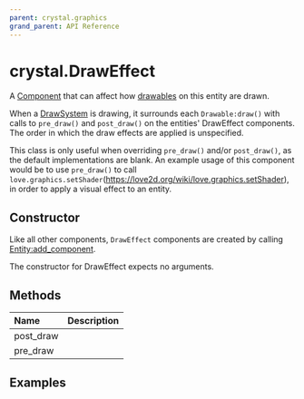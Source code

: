 ```yaml
---
parent: crystal.graphics
grand_parent: API Reference
---
```


# crystal.DrawEffect

A [Component](/crystal/api/ecs/component) that can affect how [drawables](/crystal/api/graphics/drawable) on this entity are drawn.

When a [DrawSystem](draw_system) is drawing, it surrounds each `Drawable:draw()` with calls to `pre_draw()` and `post_draw()` on the entities' DrawEffect components. The order in which the draw effects are applied is unspecified.

This class is only useful when overriding `pre_draw()` and/or `post_draw()`, as the default implementations are blank. An example usage of this component would be to use `pre_draw()` to call `love.graphics.setShader`(https://love2d.org/wiki/love.graphics.setShader), in order to apply a visual effect to an entity.

## Constructor

Like all other components, `DrawEffect` components are created by calling [Entity:add_component](/crystal/api/ecs/entity_add_component).

The constructor for DrawEffect expects no arguments.

## Methods

| Name      | Description |
| :-------- | :---------- |
| post_draw |             |
| pre_draw  |             |

## Examples

```lua

```
